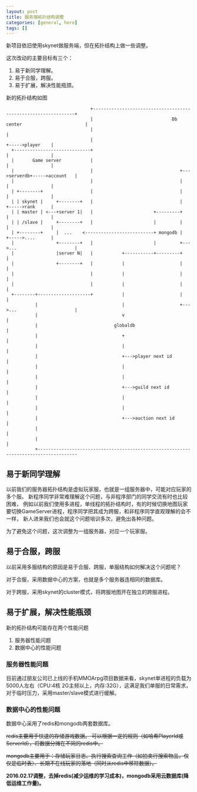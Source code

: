 ```yaml
---
layout: post
title: 服务端拓扑结构调整
categories: [general, hero]
tags: []
---
```

新项目依旧使用skynet做服务端，但在拓扑结构上做一些调整。

这次改动的主要目标有三个：

1. 易于新同学理解。
1. 易于合服，跨服。
1. 易于扩展，解决性能瓶颈。


新的拓扑结构如图


                                    +---------------------------------------------------------------+
                                    |                              Db center                        |
                                    |                                                               |
                                    |                                              +----->player    |
      +-----------------------------+                                              |                |
      |       Game server           |                                              |                |
      |                             |                                 +--->serverdb+----->account   |
      |                             |                                 |            |                |
      | +--------+                  |                                 |            |                |
      | | skynet |     +--------+   |                                 |            +----->rank      |
      | | master | <---+server 1|   |                       +---------+            |                |
      | | /slave |     +--------+   |                       |         |            |                |
      | +--------+     |  ...    <--------------------------+ mongodb |            +----->....      |
      |                +--------+   |                       |         +--->...                      |
      |                |server N|   |           +-----------+---------+                             |
      |                +--------+   |           |                     |                             |
      |                             |           |                     |                             |
      |                             |           |                     |                             |
      +--------+--------------------+           |                     |                             |
               |                                |                     +--->...                      |
               |                                v                                                   |
               |                             globaldb                                               |
               |                                +                                                   |
               |                                |                                                   |
               |                                +--->player next id                                 |
               |                                |                                                   |
               |                                |                                                   |
               |                                +--->guild next id                                  |
               |                                |                                                   |
               |                                |                                                   |
               |                                +--->auction next id                                |
               |                                                                                    |
               |                                                                                    |
               +-------------------------------------------------------------------------------------



## 易于新同学理解
以前我们的服务器拓扑结构是虚拟玩家服，也就是一组服务器中，可能对应玩家的多个服。
新程序同学非常难理解这个问题，与非程序部门的同学交流有时也比较困难，
例如以前我们使用多进程，单线程的拓扑结构时，有的时候切换地图玩家要切换GameServer进程，程序同学把其成为跨服，和非程序同学直观理解的会不一样，
新人进来我们也会就这个问题培训多次，避免出各种问题。

为了避免这个问题，这次调整为一组服务器，对应一个玩家服。

## 易于合服，跨服
以前采用多服结构的原因是易于合服、跨服，单服结构如何解决这个问题呢？

对于合服，采用数据中心的方案，也就是多个服务器连相同的数据库。

对于跨服，采用skynet的cluster模式，将跨服地图开在独立的跨服进程。

## 易于扩展，解决性能瓶颈
新的拓扑结构可能存在两个性能问题

1. 服务器性能问题
1. 数据中心的性能问题

### 服务器性能问题
目前通过朋友公司已上线的手机MMOArpg项目数据来看，skynet单进程的负载为5000人左右（CPU:4核 2G主频以上，内存:32G），这满足我们单服的日常需求，对于临时压力，采用master/slave模式进行缓解。

### 数据中心的性能问题
数据中心采用了redis和mongodb两套数据库。

~~redis主要用于快速的存储游戏数据。
可以根据一定的规则（如哈希PlayerId或ServerId），将数据分摊在不同的redis中。~~

~~mongodb主要用于：存储玩家日志、执行搜索查询工作（如拍卖行搜索物品，仅仅是临时表）、长期不在线玩家的落地（同时从redis中移除数据）。~~

**2016.02.17调整，去掉redis(减少运维的学习成本)，mongodb采用云数据库(降低运维工作量)。**

